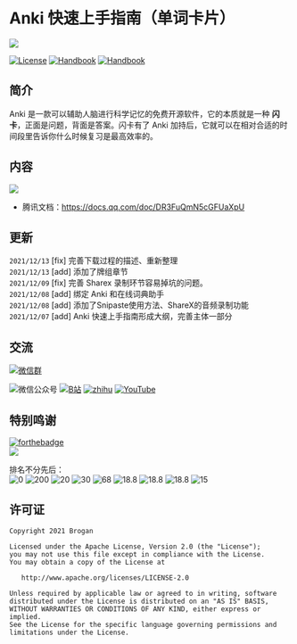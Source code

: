 # Anki 快速上手指南（单词卡片）

![](https://gitee.com/Brogan/image-bed/raw/master/img/top.png)

[![License][licenseSvg]][license]
[![Handbook][Handbook]][HandbookUrl]
[![Handbook][platform]][platformUrl]

## 简介
Anki 是一款可以辅助人脑进行科学记忆的免费开源软件，它的本质就是一种 **闪卡**，正面是问题，背面是答案。闪卡有了 Anki 加持后，它就可以在相对合适的时间段里告诉你什么时候复习是最高效率的。


## 内容
![](https://gitee.com/Brogan/image-bed/raw/master/img/20211209135110.png)


- 腾讯文档：https://docs.qq.com/doc/DR3FuQmN5cGFUaXpU


## 更新

`2021/12/13` [fix] 完善下载过程的描述、重新整理  
`2021/12/13` [add] 添加了牌组章节  
`2021/12/09` [fix] 完善 Sharex 录制环节容易掉坑的问题。  
`2021/12/08` [add] 绑定 Anki 和在线词典助手  
`2021/12/08` [add] 添加了Snipaste使用方法、ShareX的音频录制功能  
`2021/12/07` [add] Anki 快速上手指南形成大纲，完善主体一部分  

## 交流

[![微信群][Wxq]][WxqUrl]

![微信公众号][wechat]
[![B站][Bibili]][BibiliUrl]
[![zhihu][zhihu]][zhihuUrl]
[![YouTube][YouTube]][YouTubeUrl]  


## 特别鸣谢
[![forthebadge](https://forthebadge.com/images/badges/powered-by-coffee.svg)][coffeeUrl]  
[![][Coffee]][coffeeUrl]  

排名不分先后：   
![0](https://img.shields.io/twitter/url?label=%E5%B1%B1%E7%8C%AB&logo=Wechat&style=social&url=https%3A%2F%2Fgithub.com%2FBroganGrow%2FAnkiHandBook)
![200](https://img.shields.io/twitter/url?label=Freya&logo=Wechat&style=social&url=https%3A%2F%2Fgithub.com%2FBroganGrow%2FAnkiHandBook)
![20](https://img.shields.io/twitter/url?label=-1&logo=Wechat&style=social&url=https%3A%2F%2Fgithub.com%2FBroganGrow%2FAnkiHandBook)
![30](https://img.shields.io/twitter/url?label=%E6%9C%9F%E7%9B%BC&logo=Wechat&style=social&url=https%3A%2F%2Fgithub.com%2FBroganGrow%2FAnkiHandBook)
![68](https://img.shields.io/twitter/url?label=Sabrina&logo=Wechat&style=social&url=https%3A%2F%2Fgithub.com%2FBroganGrow%2FAnkiHandBook)
![18.8](https://img.shields.io/twitter/url?label=大盗&logo=Wechat&style=social&url=https%3A%2F%2Fgithub.com%2FBroganGrow%2FAnkiHandBook)
![18.8](https://img.shields.io/twitter/url?label=坚决不改&logo=Wechat&style=social&url=https%3A%2F%2Fgithub.com%2FBroganGrow%2FAnkiHandBook)
![18.8](https://img.shields.io/twitter/url?label=Li云超&logo=Wechat&style=social&url=https%3A%2F%2Fgithub.com%2FBroganGrow%2FAnkiHandBook)
![15](https://img.shields.io/twitter/url?label=Be.quit.&logo=Wechat&style=social&url=https%3A%2F%2Fgithub.com%2FBroganGrow%2FAnkiHandBook)


## 许可证

```
Copyright 2021 Brogan

Licensed under the Apache License, Version 2.0 (the "License");
you may not use this file except in compliance with the License.
You may obtain a copy of the License at

   http://www.apache.org/licenses/LICENSE-2.0

Unless required by applicable law or agreed to in writing, software
distributed under the License is distributed on an "AS IS" BASIS,
WITHOUT WARRANTIES OR CONDITIONS OF ANY KIND, either express or implied.
See the License for the specific language governing permissions and
limitations under the License.
```



<!-- ***********************变量引用*************************************** -->

<!-- 许可证 -->

[licenseSvg]: https://img.shields.io/badge/License-Apache--2.0-brightgreen.svg
[license]: https://github.com/BroganGrow/AnkiHandBook/blob/main/LICENSE

<!-- 手册 -->
[Handbook]: https://img.shields.io/redmine/plugin/stars/redmine_xlsx_format_issue_exporter?color=%23008eff&label=Star&logoColor=%23008eff
[HandbookUrl]: https://github.com/BroganGrow/AnkiHandBook

<!-- 微信公众号 -->
[wechat]: https://img.shields.io/twitter/url?label=%E5%85%AC%E4%BC%97%E5%8F%B7%EF%BC%9A%E9%BB%84%E7%A2%A7%E5%86%A0Brogan&logo=wechat&style=social&url=https%3A%2F%2Fmp.weixin.qq.com%2Fcgi-bin%2Fappmsg%3Fbegin%3D0%26count%3D10%26type%3D10%26action%3Dlist_card%26token%3D684061466%26lang%3Dzh_CN
[wechatUrl]: https://github.com/BroganGrow/AnkiHandBook

<!-- YouTube -->
[YouTxxube]: 
[YouTubxxeUrl]: 


<!-- 知乎 -->
[zhihu]: https://img.shields.io/twitter/url?label=%E7%9F%A5%E4%B9%8E%EF%BC%9A%E9%BB%84%E7%A2%A7%E5%86%A0Brogan%E2%80%8B&logo=zhihu&style=social&url=https%3A%2F%2Fspace.bilibili.com%2F38031619
[zhihuUrl]: https://www.zhihu.com/people/brainbg



<!-- YouTube -->
[YouTube]: https://img.shields.io/youtube/channel/views/UCoKkSNBTXbsVxK4lWa2nw_g?label=YouTuBe%EF%BC%9A%E9%BB%84%E7%A2%A7%E5%86%A0Brogan&style=social
[YouTubeUrl]: https://www.youtube.com/channel/UCoKkSNBTXbsVxK4lWa2nw_g



<!-- B站 -->
[Bibili]: https://img.shields.io/twitter/url?label=B%E7%AB%99%EF%BC%9ABrogan&logo=bilibili&style=social&url=https%3A%2F%2Fgithub.com%2FBroganGrow%2FAnkiHandBook
[BibiliUrl]: https://space.bilibili.com/38031619


<!-- 平台-->
[platform]: https://img.shields.io/badge/Platform-Windows|Mac|Linux|Android|IOS-41a7c5.svg
[platformUrl]: https://apps.ankiweb.net/


<!-- QQ群 -->
[qqgroupSvg]: https://img.shields.io/badge/%20Anki%E5%88%B6%E5%8D%A1%E7%BE%A4%20-%40Brogan-brightgreen
[qqgroup]: https://shang.qq.com/wpa/qunwpa?idkey=d906789f84484465e2736f7b524366b4c23afeda38733d5c7b10fc3f6e406e9b

<!-- 微信群 -->
[Wxq]: https://img.shields.io/twitter/url?label=Anki%E4%BA%A4%E6%B5%81%E7%BE%A4&logo=wechat&style=social&url=https%3A%2F%2Fwww.jianshu.com%2Fp%2F191d1e21f7ed
[WxqUrl]: /Contact.md

<!-- 喝奶茶/咖啡 -->
[Coffee]: https://img.shields.io/twitter/url?label=%E8%AF%B7%E4%BD%9C%E8%80%85%E5%96%9D%E5%A5%B6%E8%8C%B6&logo=Buy%20Me%20A%20Coffee&style=social&url=https%3A%2F%2Fgithub.com%2FBroganGrow%2FAnkiHandBook%2Fblob%2Fmaster%2FDonations.md
[coffeeUrl]: /Donations.md


<!-- 赞助人名单 -->

[D1]: https://img.shields.io/badge/%E5%BE%AE%E4%BF%A1-Freya-ff69b4
[D1C]: 200

[D2]: https://img.shields.io/badge/%E5%BE%AE%E4%BF%A1-%E6%9C%9F%E7%9B%BC-ff69b4
[D2C]: 30

[D3]: https://img.shields.io/badge/%E5%BE%AE%E4%BF%A1-1---ff69b4
[D3C]: 20

[D4]: https://img.shields.io/badge/%E5%BE%AE%E4%BF%A1-Sabrina-ff69b4
[D4C]:68










